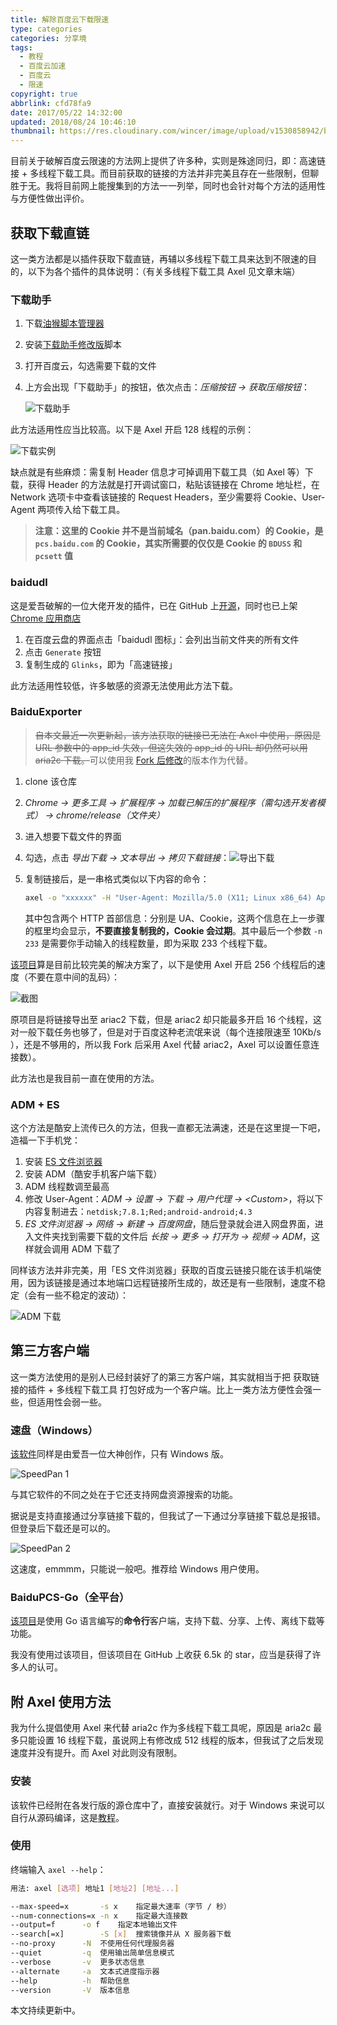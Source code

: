 ```yaml
---
title: 解除百度云下载限速
type: categories
categories: 分享境
tags:
  - 教程
  - 百度云加速
  - 百度云
  - 限速
copyright: true
abbrlink: cfd78fa9
date: 2017/05/22 14:32:00
updated: 2018/08/24 10:46:10
thumbnail: https://res.cloudinary.com/wincer/image/upload/v1530858942/blog/baiduyun_accelerate/cover.png
---
```


目前关于破解百度云限速的方法网上提供了许多种，实则是殊途同归，即：高速链接 + 多线程下载工具。而目前获取的链接的方法并非完美且存在一些限制，但聊胜于无。我将目前网上能搜集到的方法一一列举，同时也会针对每个方法的适用性与方便性做出评价。

<!-- more -->

## 获取下载直链

这一类方法都是以插件获取下载直链，再辅以多线程下载工具来达到不限速的目的，以下为各个插件的具体说明：（有关多线程下载工具 Axel 见文章末端）

### 下载助手

1. 下载[油猴脚本管理器](http://tampermonkey.net/)

2. 安装[下载助手修改版](https://greasyfork.org/zh-CN/scripts/39776)脚本

3. 打开百度云，勾选需要下载的文件

4. 上方会出现「下载助手」的按钮，依次点击：*压缩按钮 -> 获取压缩按钮*：

   ![下载助手](https://res.cloudinary.com/wincer/image/upload/v1530844040/blog/baiduyun_accelerate/assistant.png)

此方法适用性应当比较高。以下是 Axel 开启 128 线程的示例：

![下载实例](https://res.cloudinary.com/wincer/image/upload/v1530843976/blog/baiduyun_accelerate/thread_sample.png)

缺点就是有些麻烦：需复制 Header 信息才可掉调用下载工具（如 Axel 等）下载，获得 Header 的方法就是打开调试窗口，粘贴该链接在 Chrome 地址栏，在 Network 选项卡中查看该链接的 Request Headers，至少需要将 Cookie、User-Agent 两项传入给下载工具。

> **注意：这里的 Cookie 并不是当前域名（pan.baidu.com）的 Cookie，是 `pcs.baidu.com` 的 Cookie，其实所需要的仅仅是 Cookie 的 `BDUSS` 和 `pcsett` 值**

### baidudl

这是爱吾破解的一位大佬开发的插件，已在 GitHub 上[开源](https://github.com/Kyle-Kyle/baidudl)，同时也已上架 [Chrome 应用商店](https://chrome.google.com/webstore/detail/baidudl/lflnkcmjnhfedgibjackiibmcdnnoadb)

1. 在百度云盘的界面点击「baidudl 图标」：会列出当前文件夹的所有文件
2. 点击 `Generate` 按钮
3. 复制生成的 `Glinks`，即为「高速链接」

 此方法适用性较低，许多敏感的资源无法使用此方法下载。

### BaiduExporter

> ~~自本文最近一次更新起，该方法获取的链接已无法在 Axel 中使用，原因是 URL 参数中的 app_id 失效，但这失效的 app_id 的 URL 却仍然可以用 aria2c 下载。~~可以使用我 [Fork 后修改](https://github.com/WincerChan/BaiduExporter)的版本作为代替。

1. clone 该仓库

2. *Chrome -> 更多工具 -> 扩展程序 -> 加载已解压的扩展程序（需勾选开发者模式） -> chrome/release（文件夹）*

3. 进入想要下载文件的界面

4. 勾选，点击 *导出下载 -> 文本导出 -> 拷贝下载链接*：![导出下载](https://res.cloudinary.com/wincer/image/upload/v1530844131/blog/baiduyun_accelerate/export.png)

5. 复制链接后，是一串格式类似以下内容的命令：

   ```bash
   axel -o "xxxxxx" -H "User-Agent: Mozilla/5.0 (X11; Linux x86_64) AppleWebKit/537.36 (KHTML, like Gecko) Chrome/63.0.3239.132 Safari/537.36" -H "Cookie: BDUSS=9aRnpJYjF-THlHUbbjxkTYUnjk^&8naddR2NscTF-cFZJVWV3cDBvVkVaeHpHOFNJcXRhQVFBQUFBJCQAAAAAAAAAAAEAAADvjlIvY3cwODI5OQAAAAAAAAAAAAAAAAAAAAAAAAAAAAAAAAAAAAAAAAAAAAAAAAAAAAAAAAAAAAAAAAAAAAAAAAAAABKVg1oSlYNaS0; pcsett=4789643579-hukfa445465a15156c1515a5f12cxzw4" "URL" -n 233
   ```

   其中包含两个 HTTP 首部信息：分别是 UA、Cookie，这两个信息在上一步骤的框里均会显示，**不要直接复制我的，Cookie 会过期**。其中最后一个参数 `-n 233` 是需要你手动输入的线程数量，即为采取 233 个线程下载。

[该项目](https://github.com/acgotaku/BaiduExporter)算是目前比较完美的解决方案了，以下是使用 Axel 开启 256 个线程后的速度（不要在意中间的乱码）：

![截图](https://res.cloudinary.com/wincer/image/upload/v1530844096/blog/baiduyun_accelerate/axel.png)

原项目是将链接导出至 ariac2 下载，但是 ariac2 却只能最多开启 16 个线程，这对一般下载任务也够了，但是对于百度这种老流氓来说（每个连接限速至 10Kb/s ），还是不够用的，所以我 Fork 后采用 Axel 代替 ariac2，Axel 可以设置任意连接数）。

此方法也是我目前一直在使用的方法。

### ADM + ES

这个方法是酷安上流传已久的方法，但我一直都无法满速，还是在这里提一下吧，造福一下手机党：

1. 安装 [ES 文件浏览器](https://www.coolapk.com/apk/com.estrongs.android.pop)
2. 安装 ADM（酷安手机客户端下载）
3. ADM 线程数调至最高
4. 修改 User-Agent：*ADM -> 设置 -> 下载 -> 用户代理 -> \<Custom>*，将以下内容复制进去：`netdisk;7.8.1;Red;android-android;4.3`
5.  *ES 文件浏览器 -> 网络 -> 新建 -> 百度网盘*，随后登录就会进入网盘界面，进入文件夹找到需要下载的文件后 *长按 -> 更多 -> 打开为 -> 视频 -> ADM*，这样就会调用 ADM 下载了

同样该方法并非完美，用「ES 文件浏览器」获取的百度云链接只能在该手机端使用，因为该链接是通过本地端口远程链接所生成的，故还是有一些限制，速度不稳定（会有一些不稳定的波动）：

![ADM 下载](https://res.cloudinary.com/wincer/image/upload/v1530844066/blog/baiduyun_accelerate/adm.png)

## 第三方客户端

这一类方法使用的是别人已经封装好了的第三方客户端，其实就相当于把 获取链接的插件 + 多线程下载工具 打包好成为一个客户端。比上一类方法方便性会强一些，但适用性会弱一些。

### 速盘（Windows）

[该软件](https://www.speedpan.com/)同样是由爱吾一位大神创作，只有 Windows 版。

![SpeedPan 1](https://res.cloudinary.com/wincer/image/upload/v1535076314/blog/baiduyun_accelerate/speedpan_1.png)

与其它软件的不同之处在于它还支持网盘资源搜索的功能。

据说是支持直接通过分享链接下载的，但我试了一下通过分享链接下载总是报错。但登录后下载还是可以的。

![SpeedPan 2](https://res.cloudinary.com/wincer/image/upload/v1535076318/blog/baiduyun_accelerate/speedpan_2.png)

这速度，emmmm，只能说一般吧。推荐给 Windows 用户使用。

### BaiduPCS-Go（全平台）

[该项目](https://github.com/iikira/BaiduPCS-Go)是使用 Go 语言编写的**命令行**客户端，支持下载、分享、上传、离线下载等功能。

我没有使用过该项目，但该项目在 GitHub 上收获 6.5k 的 star，应当是获得了许多人的认可。

## 附 Axel 使用方法

我为什么提倡使用 Axel 来代替 aria2c 作为多线程下载工具呢，原因是 aria2c 最多只能设置 16 线程下载，虽说网上有修改成 512 线程的版本，但我试了之后发现速度并没有提升。而 Axel 对此则没有限制。

### 安装

该软件已经附在各发行版的源仓库中了，直接安装就行。对于 Windows 来说可以自行从源码编译，这是[教程](https://github.com/axel-download-accelerator/axel#3-building-from-source)。

### 使用

终端输入 `axel --help`：

```bash
用法: axel [选项] 地址1 [地址2] [地址...]

--max-speed=x		-s x	指定最大速率（字节 / 秒）
--num-connections=x	-n x	指定最大连接数
--output=f		-o f	指定本地输出文件
--search[=x]		-S [x]	搜索镜像并从 X 服务器下载
--no-proxy		-N	不使用任何代理服务器
--quiet			-q	使用输出简单信息模式
--verbose		-v	更多状态信息
--alternate		-a	文本式进度指示器
--help			-h	帮助信息
--version		-V	版本信息
```

本文持续更新中。

